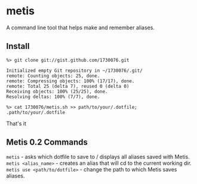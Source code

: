 metis
=====

A command line tool that helps make and remember aliases.

Install
-------

```
%> git clone git://gist.github.com/1730076.git

Initialized empty Git repository in ~/1730076/.git/
remote: Counting objects: 25, done.
remote: Compressing objects: 100% (17/17), done.
remote: Total 25 (delta 7), reused 0 (delta 0)
Receiving objects: 100% (25/25), done.
Resolving deltas: 100% (7/7), done.

%> cat 1730076/metis.sh >> path/to/your/.dotfile; .path/to/your/.dotfile
```

That's it

Metis 0.2 Commands
------------------

`metis` - asks which dotfile to save to / displays all aliases saved with Metis.
`metis <alias_name>` - creates an alias that will cd to the current working dir.
`metis use <path/to/dotfile>` - change the path to which Metis saves aliases.
